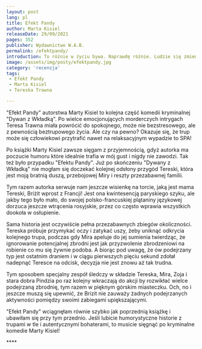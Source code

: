 ```yaml
---
layout: post
lang: pl
title: Efekt Pandy
author: Marta Kisiel
releaseDate: 29/09/2021
pages: 352
publisher: Wydawnictwo W.A.B.
permalink: /efektpandy/
introduction: To różnie w życiu bywa. Naprawdę różnie. Ludzie się zmieniają, zawodzą siebie, zawodzą innych, czasem robią... naprawdę głupie rzeczy. A czasem po prostu rzeczy złe. I tego nie wolno tak zostawić, to trzeba komuś powiedzieć.
image: /assets/img/posty/efektpandy.jpg
category: 'recenzja'
tags:
 - Efekt Pandy
 - Marta Kisiel
 - Tereska Trawna

---
```


  "Efekt Pandy" autorstwa Marty Kisiel to kolejna część komedii kryminalnej "Dywan z Wkładką". Po wielce emocjonujących morderczych intrygach Teresa Trawna miała powrócić do spokojnego, może nie bezstresowego, ale z pewnością beztrupowego życia. Ale czy na pewno? Okazuje się, że trup może się człowiekowi przytrafić nawet na relaksacyjnym wypadzie to SPA!

  Po książki Marty Kisiel zawsze sięgam z przyjemnością, gdyż autorka ma poczucie humoru które idealnie trafia w mój gust i nigdy nie zawodzi. Tak też było przypadku "Efektu Pandy". Już po skończeniu "Dywany z Wkładką" nie mogłam się doczekać kolejnej odsłony przygód Tereski, która jest moją bratnią duszą, przebojowej Miry i reszty przezabawnej familii.

  Tym razem autorka serwuje nam jeszcze wisienkę na torcie, jaką jest mama Tereski, Briżit wprost z Francji! Jest ona kwintesencją paryskiego szyku, ale jakby tego było mało, do swojej polsko-francuskiej plątaniny językowej dorzuca jeszcze wtrącenia rosyjskie, przez co często wprawia wszystkich dookoła w osłupienie.

  Sama historia jest oczywiście pełna przezabawnych zbiegów okoliczności. Tereska próbuje przymykać oczy i zatykać uszy, żeby uniknąć odkrycia kolejnego trupa, podczas gdy Mira apeluje do jej sumienia twierdząc, że ignorowanie potencjalnej zbrodni jest jak przyzwolenie zbrodzeniowi na robienie co mu się żywnie podoba. A biorąc pod uwagę, że ów podejrzany typ jest ostatnim draniem i w ciągu pierwszych pięciu sekund zdołał nadepnąć Teresce na odcisk, decyzja nie jest znowu aż tak trudna.

  Tym sposobem specjalny zespół śledczy w składzie Tereska, Mira, Zoja i stara dobra Pindzia po raz kolejny wkraczają do akcji by rozwikłać wielce podejrzaną zbrodnię, tym razem w pięknym górskim miasteczku. Och, no i jeszcze muszą się upewnić, że Brizit nie zauważy żadnych podejrzanych aktywności pomiędzy swoimi zabiegami upiększającymi.

  "Efekt Pandy" wciągnęłam równie szybko jak poprzednią książkę i ubawiłam się przy tym przednio. Jeśli lubicie humorystyczne historie z trupami w tle i autentycznymi bohaterami, to musicie sięgnąć po kryminalne komedie Marty Kisiel!

  \*\*\*\*
